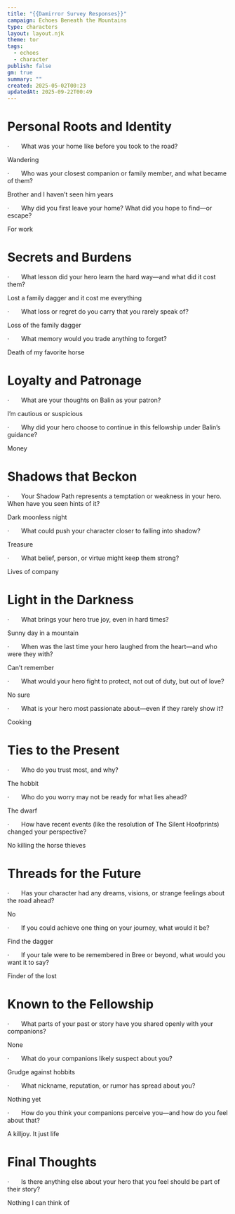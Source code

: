 ```yaml
---
title: "{{Damirror Survey Responses}}"
campaign: Echoes Beneath the Mountains
type: characters
layout: layout.njk
theme: tor
tags:
  - echoes
  - character
publish: false
gm: true
summary: ""
created: 2025-05-02T00:23
updatedAt: 2025-09-22T00:49
---
```

# Personal Roots and Identity

·       What was your home like before you took to the road?

Wandering

·       Who was your closest companion or family member, and what became of them?

Brother and I haven’t seen him years

·       Why did you first leave your home? What did you hope to find—or escape?

For work

# Secrets and Burdens

·       What lesson did your hero learn the hard way—and what did it cost them?

Lost a family dagger and it cost me everything

·       What loss or regret do you carry that you rarely speak of?

Loss of the family dagger

·       What memory would you trade anything to forget?

Death of my favorite horse

# Loyalty and Patronage

·       What are your thoughts on Balin as your patron?

I’m cautious or suspicious

·       Why did your hero choose to continue in this fellowship under Balin’s guidance?

Money

# Shadows that Beckon

·       Your Shadow Path represents a temptation or weakness in your hero. When have you seen hints of it?

Dark moonless night

·       What could push your character closer to falling into shadow?

Treasure

·       What belief, person, or virtue might keep them strong?

Lives of company

# Light in the Darkness

·       What brings your hero true joy, even in hard times?

Sunny day in a mountain

·       When was the last time your hero laughed from the heart—and who were they with?

Can’t remember

·       What would your hero fight to protect, not out of duty, but out of love?

No sure

·       What is your hero most passionate about—even if they rarely show it?

Cooking

# Ties to the Present

·       Who do you trust most, and why?

The hobbit

·       Who do you worry may not be ready for what lies ahead?

The dwarf

·       How have recent events (like the resolution of The Silent Hoofprints) changed your perspective?

No killing the horse thieves

# Threads for the Future

·       Has your character had any dreams, visions, or strange feelings about the road ahead?

No

·       If you could achieve one thing on your journey, what would it be?

Find the dagger

·       If your tale were to be remembered in Bree or beyond, what would you want it to say?

Finder of the lost

# Known to the Fellowship

·       What parts of your past or story have you shared openly with your companions?

None

·       What do your companions likely suspect about you?

Grudge against hobbits

·       What nickname, reputation, or rumor has spread about you?

Nothing yet

·       How do you think your companions perceive you—and how do you feel about that?

A killjoy. It just life

# Final Thoughts

·       Is there anything else about your hero that you feel should be part of their story?

Nothing I can think of